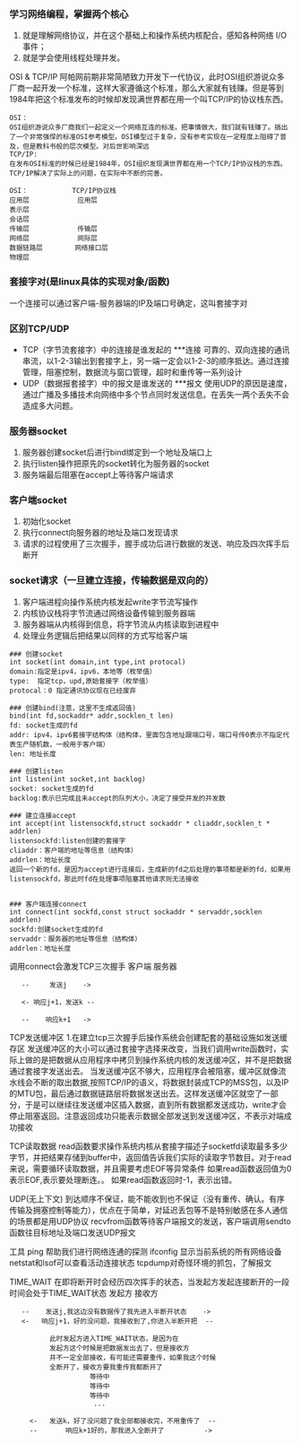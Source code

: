 ### 学习网络编程，掌握两个核心
1. 就是理解网络协议，并在这个基础上和操作系统内核配合，感知各种网络 I/O 事件；
2. 就是学会使用线程处理并发。

OSI & TCP/IP
阿帕网前期非常简陋致力开发下一代协议，此时OSI组织游说众多厂商一起开发一个标准，这样大家遵循这个标准，那么大家就有钱赚。但是等到1984年把这个标准发布的时候却发现满世界都在用一个叫TCP/IP的协议栈东西。
```
OSI：
OSI组织游说众多厂商我们一起定义一个网络互连的标准。把事情做大，我们就有钱赚了。搞出了一个非常强悍的标准OSI参考模型。OSI模型过于复杂，没有参考实现在一定程度上阻碍了普及，但是教科书般的层次模型。对后世影响深远
TCP/IP: 
在发布OSI标准的时候已经是1984年，OSI组织发现满世界都在用一个TCP/IP协议栈的东西。TCP/IP解决了实际上的问题，在实际中不断的完善。
```

```
OSI：           TCP/IP协议栈
应用层            应用层
表示层
会话层
传输层            传输层
网络层            网际层
数据链路层        网络接口层
物理层
```

### 套接字对(是linux具体的实现对象/函数)
一个连接可以通过客户端-服务器端的IP及端口号确定，这叫套接字对


### 区别TCP/UDP
* TCP（字节流套接字）中的连接是谁发起的 ***连接
可靠的、双向连接的通讯串流，以1-2-3输出到套接字上，另一端一定会以1-2-3的顺序抵达。通过连接管理，阻塞控制，数据流与窗口管理，超时和重传等一系列设计
* UDP（数据报套接字）中的报文是谁发送的 ***报文
使用UDP的原因是速度，通过广播及多播技术向网络中多个节点同时发送信息。在丢失一两个丢失不会造成多大问题。


### 服务器socket
1. 服务器创建socket后进行bind绑定到一个地址及端口上
2. 执行listen操作把原先的socket转化为服务器的socket
3. 服务端最后阻塞在accept上等待客户端请求


### 客户端socket
1. 初始化socket
2. 执行connect向服务器的地址及端口发现请求
3. 请求的过程使用了三次握手，握手成功后进行数据的发送、响应及四次挥手后断开


### socket请求（一旦建立连接，传输数据是双向的）
1. 客户端进程向操作系统内核发起write字节流写操作
2. 内核协议栈将字节流通过网络设备传输到服务器端
3. 服务器端从内核得到信息，将字节流从内核读取到进程中
4. 处理业务逻辑后把结果以同样的方式写给客户端

```
### 创建socket
int socket(int domain,int type,int protocal)
domain:指定是ipv4，ipv6，本地等（枚举值）
type:  指定tcp，upd,原始套接字（枚举值）
protocal：0 指定通讯协议现在已经废弃

### 创建bind(注意，这里不生成返回值)
bind(int fd,sockaddr* addr,socklen_t len)
fd: socket生成的fd
addr: ipv4，ipv6套接字结构体（结构体，里面包含地址跟端口号，端口号传0表示不指定代表生产随机数，一般用于客户端）
len: 地址长度

### 创建listen
int listen(int socket,int backlog)
socket: socket生成的fd
backlog:表示已完成且未accept的队列大小，决定了接受并发的并发数

### 建立连接accept
int accept(int listensockfd,struct sockaddr * cliaddr,socklen_t * addrlen)
listensockfd:listen创建的套接字
cliaddr：客户端的地址等信息（结构体）
addrlen：地址长度
返回一个新的fd，是因为accept进行连接后，生成新的fd之后处理的事项都是新的fd，如果用listensockfd，那此时fd在处理事项阻塞其他请求则无法接收


### 客户端连接connect
int connect(int sockfd,const struct sockaddr * servaddr,socklen addrlen)
sockfd:创建socket生成的fd
servaddr：服务器的地址等信息（结构体）
addrlen：地址长度
```


调用connect会激发TCP三次握手
客户端                      服务器

       --     发送j    ->

       <- 响应j+1，发送k --

       --    响应k+1   ->


TCP发送缓冲区
1.在建立tcp三次握手后操作系统会创建配套的基础设施如发送缓存区
发送缓冲区的大小可以通过套接字选择来改变，当我们调用write函数时，实际上做的是把数据从应用程序中拷贝到操作系统内核的发送缓冲区，并不是把数据通过套接字发送出去。
当发送缓冲区不够大，应用程序会被阻塞，缓冲区就像流水线会不断的取出数据,按照TCP/IP的语义，将数据封装成TCP的MSS包，以及IP的MTU包，最后通过数据链路层将数据发送出去。这样发送缓冲区就空了一部分，于是可以继续往发送缓冲区插入数据，直到所有数据都发送成功，write才会停止阻塞返回。注意返回成功只能表示数据全部发送到发送缓冲区，不表示对端成功接收

TCP读取数据
read函数要求操作系统内核从套接字描述子socketfd读取最多多少字节，并把结果存储到buffer中，返回值告诉我们实际的读取字节数目。对于read来说，需要循环读取数据，并且需要考虑EOF等异常条件
如果read函数返回值为0表示EOF,表示要处理断连。。
如果read函数返回时-1，表示出错。


UDP(无上下文)
到达顺序不保证，能不能收到也不保证（没有重传、确认。有序传输及拥塞控制等能力），优点在于简单，对延迟丢包等不是特别敏感在多人通信的场景都是用UDP协议
recvfrom函数等待客户端报文的发送，客户端调用sendto函数往目标地址及端口发送UDP报文


工具
ping 帮助我们进行网络连通的探测
ifconfig 显示当前系统的所有网络设备
netstat和lsof可以查看活动连接状态
tcpdump对奇怪环境的抓包，了解报文


TIME_WAIT
在即将断开时会经历四次挥手的状态，当发起方发起连接断开的一段时间会处于TIME_WAIT状态
发起方                                                         接收方

       --    发送j,我这边没有数据传了我先进入半断开状态    ->
       <-   响应j+1，好的没问题，我接收到了,你进入半断开把  --

              此时发起方进入TIME_WAIT状态，是因为在
              发起方这个时候是把数据发出去了，但是接收方
              并不一定全部接收，有可能还需要重传，如果我这个时候
              全断开了，接收方要我重传我都断开了
                        等待中
                        等待中
                        等待中
                         ...

         <-   发送k，好了没问题了我全部都接收完，不用重传了  --
         --       响应k+1好的，那我进入全断开了          ->



